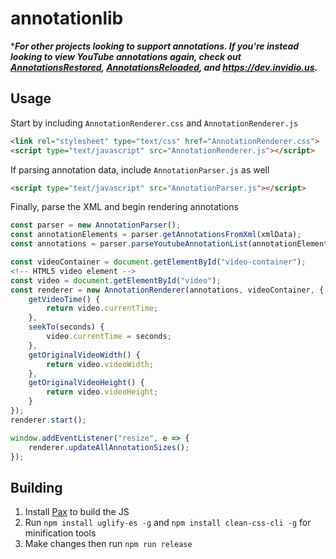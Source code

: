 # annotationlib

****For other projects looking to support annotations. 
If you're instead looking to view YouTube annotations again, 
check out [AnnotationsRestored](https://github.com/afrmtbl/AnnotationsRestored), [AnnotationsReloaded](https://addons.mozilla.org/firefox/addon/annotationsreloaded/), and https://dev.invidio.us.***

## Usage
Start by including `AnnotationRenderer.css` and `AnnotationRenderer.js`

```html
<link rel="stylesheet" type="text/css" href="AnnotationRenderer.css">
<script type="text/javascript" src="AnnotationRenderer.js"></script>
```

If parsing annotation data, include `AnnotationParser.js` as well
```html
<script type="text/javascript" src="AnnotationParser.js"></script>
```

Finally, parse the XML and begin rendering annotations

```javascript
const parser = new AnnotationParser();
const annotationElements = parser.getAnnotationsFromXml(xmlData);
const annotations = parser.parseYoutubeAnnotationList(annotationElements);

const videoContainer = document.getElementById("video-container");
<!-- HTML5 video element -->
const video = document.getElementById("video");
const renderer = new AnnotationRenderer(annotations, videoContainer, {
    getVideoTime() {
        return video.currentTime;
    },
    seekTo(seconds) {
        video.currentTime = seconds;
    },
    getOriginalVideoWidth() {
        return video.videoWidth;
    },
    getOriginalVideoHeight() {
        return video.videoHeight;
    }
});
renderer.start();

window.addEventListener("resize", e => {
    renderer.updateAllAnnotationSizes();
});
```

## Building
1. Install [Pax](https://pax.js.org/) to build the JS
2. Run `npm install uglify-es -g` and `npm install clean-css-cli -g` for minification tools
3. Make changes then run `npm run release`

